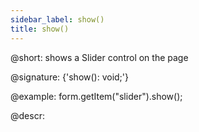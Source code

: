 ```yaml
---
sidebar_label: show()
title: show()
---          
```


@short: shows a Slider control on the page
 
@signature: {'show(): void;'}

@example:
form.getItem("slider").show();

@descr:
